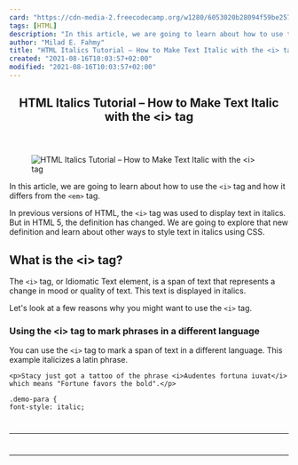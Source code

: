 ```yaml
---
card: "https://cdn-media-2.freecodecamp.org/w1280/6053020b28094f59be257c71.jpg"
tags: [HTML]
description: "In this article, we are going to learn about how to use the <"
author: "Milad E. Fahmy"
title: "HTML Italics Tutorial – How to Make Text Italic with the <i> tag"
created: "2021-08-16T10:03:57+02:00"
modified: "2021-08-16T10:03:57+02:00"
---
```

<div class="site-wrapper">
<main id="site-main" class="site-main outer">
<div class="inner">
<article class="post-full post tag-html tag-css tag-style tag-web-development ">
<header class="post-full-header">
<h1 class="post-full-title">HTML Italics Tutorial – How to Make Text Italic with the &lt;i&gt; tag</h1>
</header>
<figure class="post-full-image">
<picture>
<source media="(max-width: 700px)" sizes="1px" srcset="data:image/gif;base64,R0lGODlhAQABAIAAAAAAAP///yH5BAEAAAAALAAAAAABAAEAAAIBRAA7 1w">
<source media="(min-width: 701px)" sizes="(max-width: 800px) 400px,
(max-width: 1170px) 700px,
1400px" srcset="https://cdn-media-2.freecodecamp.org/w1280/6053020b28094f59be257c71.jpg 300w,
https://cdn-media-2.freecodecamp.org/w1280/6053020b28094f59be257c71.jpg 600w,
https://cdn-media-2.freecodecamp.org/w1280/6053020b28094f59be257c71.jpg 1000w,
https://cdn-media-2.freecodecamp.org/w1280/6053020b28094f59be257c71.jpg 2000w">
<img onerror="this.style.display='none'" src="https://cdn-media-2.freecodecamp.org/w1280/6053020b28094f59be257c71.jpg" alt="HTML Italics Tutorial – How to Make Text Italic with the <i> tag">
</picture>
</figure>
<section class="post-full-content">
<div class="post-content">
<p>In this article, we are going to learn about how to use the <code>&lt;i&gt;</code> tag and how it differs from the <code>&lt;em&gt;</code> tag. </p><p>In previous versions of HTML, the <code>&lt;i&gt;</code> tag was used to display text in italics. But in HTML 5, the definition has changed. We are going to explore that new definition and learn about other ways to style text in italics using CSS. &nbsp;</p><h2 id="what-is-the-i-tag">What is the &lt;i&gt; tag? </h2><p>The <code>&lt;i&gt;</code> tag, or Idiomatic Text element, is a span of text that represents a change in mood or quality of text. This text is displayed in italics. </p><p>Let's look at a few reasons why you might want to use the <code>&lt;i&gt;</code> tag. &nbsp;</p><h3 id="using-the-i-tag-to-mark-phrases-in-a-different-language">Using the &lt;i&gt; tag to mark phrases in a different language</h3><p>You can use the <code>&lt;i&gt;</code> tag to mark a span of text in a different language. This example italicizes a latin phrase. &nbsp;</p><pre><code class="language-html">&lt;p&gt;Stacy just got a tattoo of the phrase &lt;i&gt;Audentes fortuna iuvat&lt;/i&gt; which means "Fortune favors the bold".&lt;/p&gt;
</code></pre><pre><code class="language-css">.demo-para {
font-style: italic;
</div>
<hr>
<hr>
</section>
</article>
</div>
</main>
</div>
<!-- Google Tag Manager (noscript) -->
<!-- End Google Tag Manager (noscript) -->
